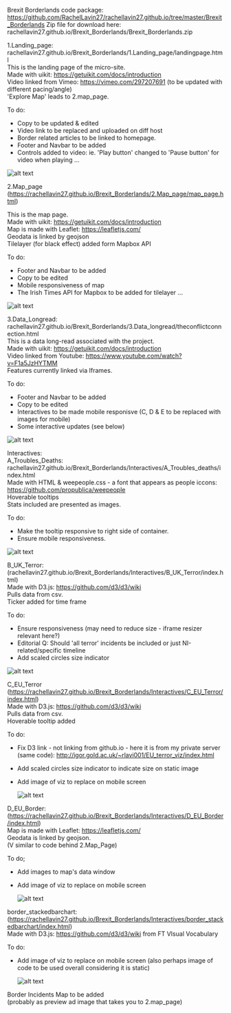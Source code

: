 Brexit Borderlands code package: https://github.com/RachelLavin27/rachellavin27.github.io/tree/master/Brexit_Borderlands
Zip file for download here: rachellavin27.github.io/Brexit_Borderlands/Brexit_Borderlands.zip
      

1.Landing_page: rachellavin27.github.io/Brexit_Borderlands/1.Landing_page/landingpage.html <br>
This is the landing page of the micro-site. <br>
Made with uikit: https://getuikit.com/docs/introduction <br>
Video linked from Vimeo: https://vimeo.com/297207691 (to be updated with different pacing/angle) <br>
'Explore Map' leads to 2.map_page.

To do: 
- Copy to be updated & edited
- Video link to be replaced and uploaded on diff host
- Border related articles to be linked to homepage.
- Footer and Navbar to be added
- Controls added to video: ie. 'Play button' changed to 'Pause button' for video when playing
...

![alt text]( https://rachellavin27.github.io/Brexit_Borderlands/img/landingpage.jpg)

2.Map_page (https://rachellavin27.github.io/Brexit_Borderlands/2.Map_page/map_page.html)

This is the map page.<br>
Made with uikit: https://getuikit.com/docs/introduction<br>
Map is made with Leaflet: https://leafletjs.com/<br>
Geodata is linked by geojson<br>
Tilelayer (for black effect) added form Mapbox API

To do:
- Footer and Navbar to be added
- Copy to be edited
- Mobile responsiveness of map
- The Irish Times API for Mapbox to be added for tilelayer
...

![alt text]( https://rachellavin27.github.io/Brexit_Borderlands/img/mappage.jpg)


3.Data_Longread: rachellavin27.github.io/Brexit_Borderlands/3.Data_longread/theconflictconnection.html <br>
This is a data long-read associated with the project. <br>
Made with uikit: https://getuikit.com/docs/introduction <br>
Video linked from Youtube: https://www.youtube.com/watch?v=F1a5JzHYTMM <br>
Features currently linked via Iframes.

To do:
- Footer and Navbar to be added
- Copy to be edited
- Interactives to be made mobile responisve (C, D & E to be replaced with images for mobile)
- Some interactive updates (see below)


![alt text]( https://rachellavin27.github.io/Brexit_Borderlands/img/longread.jpg)


  Interactives: <br>
  A_Troubles_Deaths:  rachellavin27.github.io/Brexit_Borderlands/Interactives/A_Troubles_deaths/index.html <br>
  Made with HTML & weepeople.css - a font that appears as people iccons: https://github.com/propublica/weepeople <br>
  Hoverable tooltips <br>
  Stats included are presented as images.
  
  To do:
  - Make the tooltip responsive to right side of container.
  - Ensure mobile responsiveness.
 
  
  ![alt text]( https://rachellavin27.github.io/Brexit_Borderlands/img/NI_deaths.jpg)
  
  B_UK_Terror: (rachellavin27.github.io/Brexit_Borderlands/Interactives/B_UK_Terror/index.html) <br>
  Made with D3.js: https://github.com/d3/d3/wiki <br>
  Pulls data from csv. <br>
  Ticker added for time frame
 
  To do:
  - Ensure responsiveness (may need to reduce size - iframe resizer relevant here?)
  - Editorial Q: Should 'all terror' incidents be included or just NI-related/specific timeline
  - Add scaled circles size indicator 
  
  
  ![alt text]( https://rachellavin27.github.io/Brexit_Borderlands/img/Terror_UK.jpg)
  
  C_EU_Terror (https://rachellavin27.github.io/Brexit_Borderlands/Interactives/C_EU_Terror/index.html) <br>
  Made with D3.js: https://github.com/d3/d3/wiki <br>
  Pulls data from csv. <br>
  Hoverable tooltip added 
  
  To do:
  - Fix D3 link - not linking from github.io - here it is from my private server (same code): http://igor.gold.ac.uk/~rlavi001/EU_terror_viz/index.html
  - Add scaled circles size indicator to indicate size on static image
  - Add image of viz to replace on mobile screen
  
    ![alt text](https://rachellavin27.github.io/Brexit_Borderlands/img/EU_deaths.jpg)
  
  D_EU_Border: (https://rachellavin27.github.io/Brexit_Borderlands/Interactives/D_EU_Border/index.html)  <br> 
  Map is made with Leaflet: https://leafletjs.com/ <br>
  Geodata is linked by geojson. <br>
  (V similar to code behind 2.Map_Page)
  
  To do;
   - Add images to map's data window
   - Add image of viz to replace on mobile screen
   
     ![alt text](https://rachellavin27.github.io/Brexit_Borderlands/img/EU_border.jpg)
  
   
   border_stackedbarchart: (https://rachellavin27.github.io/Brexit_Borderlands/Interactives/border_stackedbarchart/index.html) <br>
   Made with D3.js: https://github.com/d3/d3/wiki from FT VIsual Vocabulary 
   
   To do:
   - Add image of viz to replace on mobile screen (also perhaps image of code to be used overall considering it is static)
     
     ![alt text](https://rachellavin27.github.io/Brexit_Borderlands/img/border_barchart.jpg)
     
  
  Border Incidents Map to be added  <br>
  (probably as preview ad image that takes you to 2.map_page)
  
  
   
   

      
 


      
      
